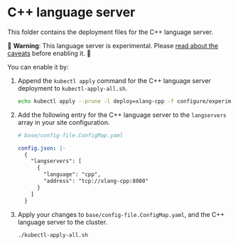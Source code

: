 # C++ language server

This folder contains the deployment files for the C++ language server.

🚨 **Warning**: This language server is experimental. Please [read about the caveats](https://about.sourcegraph.com/docs/code-intelligence/experimental-language-servers/#caveats-of-experimental-language-servers) before enabling it. 🚨

You can enable it by:

1. Append the `kubectl apply` command for the C++ language server deployment to `kubectl-apply-all.sh`.

   ```bash
   echo kubectl apply --prune -l deploy=xlang-cpp -f configure/experimental/cpp --recursive >> kubectl-apply-all.sh
   ```

1. Add the following entry for the C++ language server to the `langservers` array in your site configuration.

   ```yaml
   # base/config-file.ConfigMap.yaml

   config.json: |-
     {
       "langservers": [
         {
           "language": "cpp",
           "address": "tcp://xlang-cpp:8080"
         }
       ]
     }
   ```

1. Apply your changes to `base/config-file.ConfigMap.yaml`, and the C++ language server to the cluster.

   ```bash
   ./kubectl-apply-all.sh
   ```
